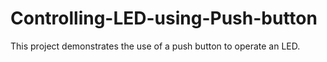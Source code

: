 # Controlling-LED-using-Push-button
This project demonstrates the use of a push button to operate an LED.
